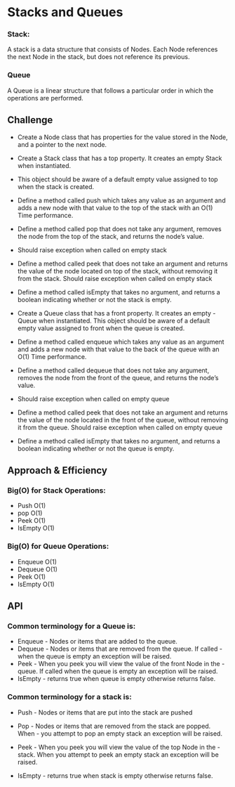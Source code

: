 # Stacks and Queues
<!-- Short summary or background information -->
### Stack:
A stack is a data structure that consists of Nodes. Each Node references the next Node in the stack, but does not reference its previous.

### Queue
A Queue is a linear structure that follows a particular order in which the operations are performed.

## Challenge
<!-- Description of the challenge -->
- Create a Node class that has properties for the value stored in the Node, and a pointer to the next node.
- Create a Stack class that has a top property. It creates an empty Stack when instantiated.
- This object should be aware of a default empty value assigned to top when the stack is created.
- Define a method called push which takes any value as an argument and adds a new node with that value to the top of the stack with an O(1) Time performance.
- Define a method called pop that does not take any argument, removes the node from the top of the stack, and returns the node’s value.
- Should raise exception when called on empty stack
- Define a method called peek that does not take an argument and returns the value of the node located on top of the stack, without removing it from the stack.
Should raise exception when called on empty stack
- Define a method called isEmpty that takes no argument, and returns a boolean indicating whether or not the stack is empty.
- Create a Queue class that has a front property. It creates an empty - Queue when instantiated.
This object should be aware of a default empty value assigned to front when the queue is created.
- Define a method called enqueue which takes any value as an argument and adds a new node with that value to the back of the queue with an O(1) Time performance.
- Define a method called dequeue that does not take any argument, removes the node from the front of the queue, and returns the node’s value.
- Should raise exception when called on empty queue

- Define a method called peek that does not take an argument and returns the value of the node located in the front of the queue, without removing it from the queue.
Should raise exception when called on empty queue
- Define a method called isEmpty that takes no argument, and returns a boolean indicating whether or not the queue is empty.
## Approach & Efficiency
<!-- What approach did you take? Why? What is the Big O space/time for this approach? -->
### Big(O) for Stack Operations:
- Push O(1)
- pop O(1)
- Peek O(1)
- IsEmpty O(1)

### Big(O) for Queue Operations:
- Enqueue O(1)
- Dequeue O(1)
- Peek O(1)
- IsEmpty O(1)

## API
<!-- Description of each method publicly available to your Stack and Queue-->
### Common terminology for a Queue is:
- Enqueue - Nodes or items that are added to the queue.
- Dequeue - Nodes or items that are removed from the queue. If called - when the queue is empty an exception will be raised.
- Peek - When you peek you will view the value of the front Node in the - queue. If called when the queue is empty an exception will be raised.
- IsEmpty - returns true when queue is empty otherwise returns false.


### Common terminology for a stack is:
- Push - Nodes or items that are put into the stack are pushed
- Pop - Nodes or items that are removed from the stack are popped. When - you attempt to pop an empty stack an exception will be raised.
- Peek - When you peek you will view the value of the top Node in the - stack. When you attempt to peek an empty stack an exception will be raised.

- IsEmpty - returns true when stack is empty otherwise returns false.